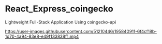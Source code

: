 # React_Express_coingecko
Lightweight Full-Stack Application Using coingecko-api


https://user-images.githubusercontent.com/51210446/195840911-6f4cf18b-1d70-4a94-83e8-e49f133838f1.mp4

